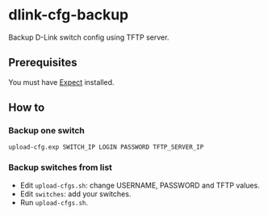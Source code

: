 # dlink-cfg-backup

Backup D-Link switch config using TFTP server.

## Prerequisites

You must have [Expect](http://expect.sourceforge.net/) installed.

## How to

### Backup one switch

    upload-cfg.exp SWITCH_IP LOGIN PASSWORD TFTP_SERVER_IP

### Backup switches from list

* Edit `upload-cfgs.sh`: change USERNAME, PASSWORD and TFTP values.
* Edit `switches`: add your switches.
* Run `upload-cfgs.sh`.
